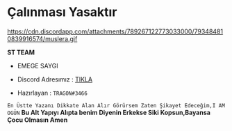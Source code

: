 # Çalınması Yasaktır

<https://cdn.discordapp.com/attachments/789267122773033000/793484810839916574/muslera.gif>



**ST TEAM**

- EMEGE SAYGI 

- Discord Adresımız : [TIKLA]()

- Hazırlayan :  ``TRAGON#3466``

``En Üstte Yazanı Dikkate Alan Alır Görürsem Zaten Şikayet Edeceğim,I AM OGÜN``
**Bu Alt Yapıyı Alıpta benim Diyenin Erkekse Siki Kopsun,Bayansa Çocu Olmasın Amen**
